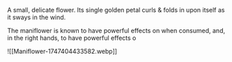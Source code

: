 A small, delicate flower. Its single golden petal curls & folds in upon itself as it sways in the wind. 

The maniflower is known to have powerful effects on when consumed, and, in the right hands, to have powerful effects o

![[Maniflower-1747404433582.webp]]